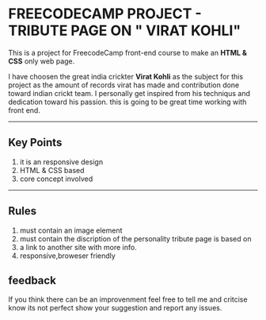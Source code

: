 # FREECODECAMP PROJECT - TRIBUTE PAGE ON " VIRAT KOHLI"
This is a project for FreecodeCamp front-end course to make an **HTML & CSS** only web page.

I have choosen the great india crickter **Virat Kohli** as the subject for this project as the amount of records virat has made and contribution done toward indian crickt team. I personally get inspired from his techniqus and dedication toward his passion. this is going to be great time working with front end. 


***
## Key Points
1. it is an responsive design
2. HTML & CSS based
3. core concept involved

***
## Rules
1. must contain an image element
2. must contain the discription of the personality tribute page is based on
3. a link to another site with more info.
4. responsive,broweser friendly

## **feedback**
If you think there can be an improvenment feel free  to tell me and critcise know its not perfect show your suggestion and report any issues.
